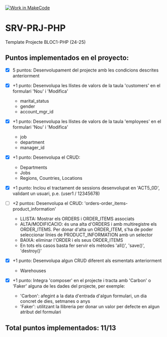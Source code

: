 [![Work in MakeCode](https://classroom.github.com/assets/work-in-make-code-8824cc13a1a3f34ffcd245c82f0ae96fdae6b7d554b6539aec3a03a70825519c.svg)](https://classroom.github.com/online_ide?assignment_repo_id=16858399&assignment_repo_type=AssignmentRepo)
# SRV-PRJ-PHP
Template Projecte BLOC1-PHP (24-25)

## Puntos implementados en el proyecto:

- [x] 5 puntos: Desenvolupament del projecte amb les condicions descrites anteriorment

- [x] +1 punto: Desenvolupa les llistes de valors de la taula 'customers' en el formulari 'Nou' i 'Modifica'
  - marital_status
  - gender
  - account_mgr_id

- [x] +1 punto: Desenvolupa les llistes de valors de la taula 'employees' en el formulari 'Nou' i 'Modifica'
  - job
  - department
  - manager_id

- [x] +1 punto: Desenvolupa el CRUD:
  - Departments
  - Jobs
  - Regions, Countries, Locations

- [x] +1 punto: Inclou el tractament de sessions desenvolupat en 'ACT5_0D', validant un usuari, p.e. (user1 / 12345678)

- [ ] +2 puntos: Desenvolupa el CRUD: 'orders-order_items-product_information'
  - LLISTA: Mostrar els ORDERS i ORDER_ITEMS associats 
  - ALTA/MODIFICACIO: és una alta d'ORDERS i amb multiregistre els ORDER_ITEMS. Per donar d'alta un ORDER_ITEM, s'ha de poder seleccionar línies de PRODUCT_INFORMATION amb un selector 
  - BAIXA: eliminar l'ORDER i els seus ORDER_ITEMS
  - En tots els casos basta fer servir els mètodes 'all()', 'save()', 'destroy()'

- [x] +1 punto: Desenvolupa algun CRUD diferent als esmentats anteriorment
  - Warehouses

- [x] +1 punto: Integra 'composer' en el projecte i tracta amb 'Carbon' o 'Faker' alguna de les dades del projecte, per exemple:
  - 'Carbon': afegint a la data d'entrada d'algun formulari, un dia concret de dies, setmanes o anys
  - 'Faker': utilitzant la llibreria per donar un valor per defecte en algun atribut del formulari

## Total puntos implementados: 11/13

